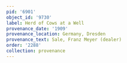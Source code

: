 ```yaml
---
pid: '6901'
object_id: '9730'
label: Herd of Cows at a Well
provenance_date: '1909'
provenance_location: Germany, Dresden
provenance_text: Sale, Franz Meyer (dealer)
order: '2288'
collection: provenance
---
```

